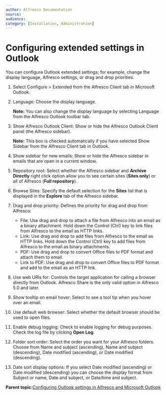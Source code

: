 ```yaml
---
author: Alfresco Documentation
source: 
audience: 
category: [Installation, Administration]
---
```


# Configuring extended settings in Outlook

You can configure Outlook extended settings; for example, change the display language, Alfresco settings, or drag and drop priorities.

1.  Select Configure \> Extended from the Alfresco Client tab in Microsoft Outlook.

2.  Language: Choose the display language.

    **Note:** You can also change the display language by selecting Language from the Alfresco Outlook toolbar tab.

3.  Show Alfresco Outlook Client: Show or hide the Alfresco Outlook Client panel \(the Alfresco sidebar\).

    **Note:** This box is checked automatically if you have selected Show Sidebar from the Alfresco Client tab in Outlook.

4.  Show sidebar for new emails: Show or hide the Alfresco sidebar in emails that are open in a current window.

5.  Repository root: Select whether the Alfresco sidebar and **Archive Directly** right click option allow you to see certain sites \(**Sites only**\) or all of Alfresco \(**Full repository**\).

6.  Browse Sites: Specify the default selection for the **Sites** list that is displayed in the **Explore** tab of the Alfresco sidebar.

7.  Drag and drop priority: Defines the priority for drag and drop from Alfresco:

    -   File: Use drag and drop to attach a file from Alfresco into an email as a binary attachment. Hold down the Control \(Ctrl\) key to link files from Alfresco to the email as HTTP links.
    -   Link: Use drag and drop to add files from Alfresco to the email as HTTP links. Hold down the Control \(Ctrl\) key to add files from Alfresco to the email as binary attachments.
    -   PDF: Use drag and drop to convert Office files to PDF format and attach them to email.
    -   Link to PDF: Use drag and drop to convert Office files to PDF format and add to the email as an HTTP link.
8.  Use web URIs for: Controls the target application for calling a browser directly from Outlook. Alfresco Share is the only valid option in Alfresco 5.0 and later.

9.  Show tooltip on email hover: Select to see a tool tip when you hover over an email.

10. Use default web browser: Select whether the default browser should be used to open files.

11. Enable debug logging: Check to enable logging for debug purposes. Check the log file by clicking **Open Log**.

12. Folder sort order: Select the order you want for your Alfresco folders. Choose from Name and subject \(ascending\), Name and subject \(descending\), Date modified \(ascending\), or Date modified \(descending\).

13. Date sort display options: If you select Date modified \(ascending\) or Date modified \(descending\) you can choose the display format from Subject or name, Date and subject, or Date/time and subject.


**Parent topic:**[Configuring Outlook settings in Alfresco and Microsoft Outlook](../concepts/Outlook-config-intro_v2.md)

